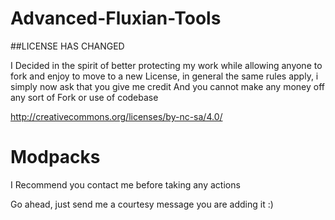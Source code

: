 Advanced-Fluxian-Tools
======================
##LICENSE HAS CHANGED

I Decided in the spirit of better protecting my work while allowing anyone to fork and enjoy
to move to a new License, in general the same rules apply, i simply now ask that you give me credit
And you cannot make any money off any sort of Fork or use of codebase

http://creativecommons.org/licenses/by-nc-sa/4.0/

Modpacks
========

I Recommend you contact me before taking any actions

Go ahead, just send me a courtesy message you are adding it :)

